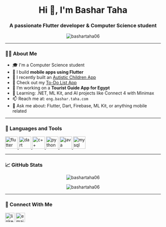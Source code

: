 <h1 align="center">Hi 👋, I'm Bashar Taha</h1>
<h3 align="center">A passionate Flutter developer & Computer Science student</h3>

<p align="center">
  <img src="https://komarev.com/ghpvc/?username=bashartaha06&label=Profile%20views&color=0e75b6&style=flat" alt="bashartaha06" />
</p>

---

### 👨‍💻 About Me

- 🎓 I'm a Computer Science student  
- 📱 I build **mobile apps using Flutter**  
- 👶 I recently built an [Autistic Children App](https://github.com/BasharTaha06/Autistic_Children_App)  
- 📝 Check out my [To-Do List App](https://github.com/BasharTaha06/ToDo_List_App)  
- 🔭 I’m working on a **Tourist Guide App for Egypt**  
- 🌱 Learning: .NET, ML Kit, and AI projects like Connect 4 with Minimax  
- 📫 Reach me at: `eng.bashar.taha.com`  
- 💬 Ask me about: Flutter, Dart, Firebase, ML Kit, or anything mobile related  

---

### 🚀 Languages and Tools

<p align="left">
  <a href="https://flutter.dev/" target="_blank"> <img src="https://img.icons8.com/color/48/flutter.png" alt="flutter" width="40"/> </a>
  <a href="https://dart.dev/" target="_blank"> <img src="https://img.icons8.com/color/48/dart.png" alt="dart" width="40"/> </a>
  <a href="https://cplusplus.com/" target="_blank"> <img src="https://img.icons8.com/color/48/c-plus-plus-logo.png" alt="c++" width="40"/> </a>
  <a href="https://www.python.org" target="_blank"> <img src="https://img.icons8.com/color/48/python--v1.png" alt="python" width="40"/> </a>
  <a href="https://www.java.com" target="_blank"> <img src="https://img.icons8.com/color/48/java-coffee-cup-logo.png" alt="java" width="40"/> </a>
  <a href="https://www.mysql.com/" target="_blank"> <img src="https://img.icons8.com/color/48/mysql-logo.png" alt="mysql" width="40"/> </a>
</p>

---

### 📈 GitHub Stats

<p align="center">
  <img src="https://github-readme-stats.vercel.app/api?username=bashartaha06&show_icons=true&locale=en" alt="bashartaha06" />
</p>

<p align="center">
  <img src="https://github-readme-streak-stats.herokuapp.com/?user=bashartaha06&" alt="bashartaha06" />
</p>

---

### 🔗 Connect With Me

<p align="left">
<a href="https://linkedin.com/in/your-link" target="blank"><img align="center" src="https://img.icons8.com/color/48/linkedin.png" alt="linkedin" height="30" /></a>
<a href="mailto:your.email@example.com"><img align="center" src="https://img.icons8.com/color/48/gmail--v1.png" alt="email" height="30" /></a>
</p>
